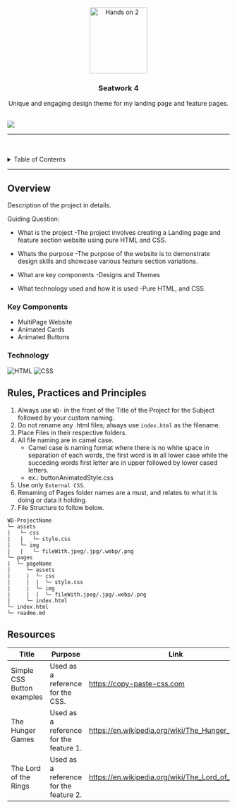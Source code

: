 <a name="readme-top">

<br/>

<br />
<div align="center">
  <a href="https://github.com/wahwahwahwah-wah/">
  <!-- TODO: If you want to add logo or banner you can add it here -->
    <img src="https://i.pinimg.com/originals/18/ba/5d/18ba5d426eae90d75234a5df205081a8.gif" alt="Hands on 2" width="130" height="150">
  </a>
<!-- TODO: Change Title to the name of the title of your Project -->
  <h3 align="center">Seatwork 4 </h3>
</div>
<!-- TODO: Make a short description -->
<div align="center">
Unique and engaging design theme for my landing page and feature pages.
</div>

<br />

<!-- TODO: Change the zyx-0314 into your github username  -->
<!-- TODO: Change the WD-Template-Project into the same name of your folder -->
![](https://visit-counter.vercel.app/counter.png?page=/wahwahwahwah-wah/ROSEL_SW4)

---

<br />
<br />

<!-- TODO: If you want to add more layers for your readme -->
<details>
  <summary>Table of Contents</summary>
  <ol>
    <li>
      <a href="#overview">Overview</a>
      <ol>
        <li>
          <a href="#key-components">Key Components</a>
        </li>
        <li>
          <a href="#technology">Technology</a>
        </li>
      </ol>
    </li>
    <li>
      <a href="#rule,-practices-and-principles">Rules, Practices and Principles</a>
    </li>
    <li>
      <a href="#resources">Resources</a>
    </li>
  </ol>
</details>

---

## Overview

<!-- TODO: To be changed -->
<!-- The following are just sample -->
Description of the project in details.

Guiding Question:
- What is the project
   -The project involves creating a Landing page and feature section website using pure HTML and CSS.

- Whats the purpose
-The purpose of the website is to demonstrate design skills and showcase various feature section variations.
- What are key components
  -Designs and Themes
- What technology used and how it is used
  -Pure HTML, and CSS.

### Key Components
<!-- TODO: List of Key Components -->
<!-- The following are just sample -->
- MultiPage Website
- Animated Cards
- Animated Buttons


### Technology
<!-- TODO: List of Technology Used -->
![HTML](https://img.shields.io/badge/HTML-E34F26?style=for-the-badge&logo=html5&logoColor=white)
![CSS](https://img.shields.io/badge/CSS-1572B6?style=for-the-badge&logo=css3&logoColor=white)

## Rules, Practices and Principles
1. Always use `WD-` in the front of the Title of the Project for the Subject followed by your custom naming.
2. Do not rename any .html files; always use `index.html` as the filename.
3. Place Files in their respective folders.
4. All file naming are in camel case.
   - Camel case is naming format where there is no white space in separation of each words, the first word is in all lower case while the succeding words first letter are in upper followed by lower cased letters.
   - ex.: buttonAnimatedStyle.css
5. Use only `External CSS`.
6. Renaming of Pages folder names are a must, and relates to what it is doing or data it holding.
7. File Structure to follow below.

```
WD-ProjectName
└─ assets
|   └─ css
|   |   └─ style.css
|   └─ img
|   |   └─ fileWith.jpeg/.jpg/.webp/.png
└─ pages
|  └─ pageName
|     └─ assets
|     |  └─ css
|     |  |  └─ style.css
|     |  └─ img
|     |  |  └─ fileWith.jpeg/.jpg/.webp/.png
|     └─ index.html
└─ index.html
└─ readme.md
```

## Resources

<!-- TODO: Add References -->
| Title | Purpose | Link |
|-|-|-|
| Simple CSS Button examples |Used as a reference for the CSS. | https://copy-paste-css.com |
| The Hunger Games |Used as a reference for the feature 1. | https://en.wikipedia.org/wiki/The_Hunger_Games |
| The Lord of the Rings |Used as a reference for the feature 2. | https://en.wikipedia.org/wiki/The_Lord_of_the_Rings |
